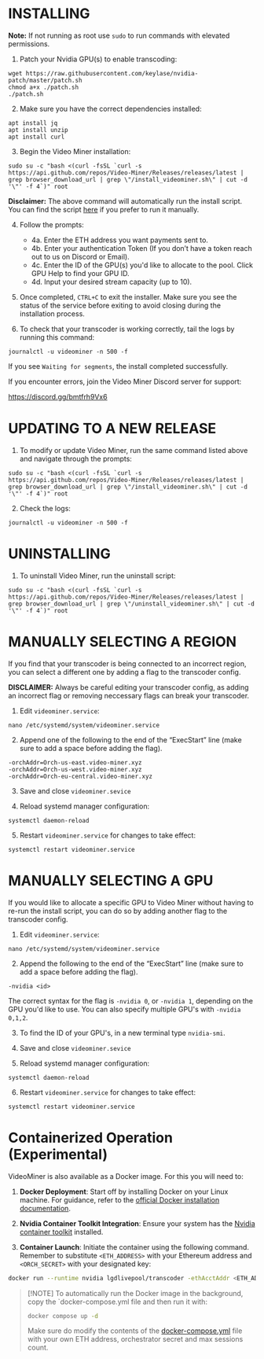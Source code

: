 
# INSTALLING

**Note:** If not running as root use ```sudo``` to run commands with elevated permissions.

1. Patch your Nvidia GPU(s) to enable transcoding:
```
wget https://raw.githubusercontent.com/keylase/nvidia-patch/master/patch.sh
chmod a+x ./patch.sh
./patch.sh
```
2. Make sure you have the correct dependencies installed:
```
apt install jq
apt install unzip
apt install curl
```
3. Begin the Video Miner installation:
```
sudo su -c "bash <(curl -fsSL `curl -s https://api.github.com/repos/Video-Miner/Releases/releases/latest | grep browser_download_url | grep \"/install_videominer.sh\" | cut -d '\"' -f 4`)" root
```
**Disclaimer:** The above command will automatically run the install script. You can find the script [here](<https://github.com/Video-Miner/Releases/releases/latest>) if you prefer to run it manually.

4. Follow the prompts:
    * 4a. Enter the ETH address you want payments sent to.
    * 4b. Enter your authentication Token (If you don’t have a token reach out to us on Discord or Email).
    * 4c. Enter the ID of the GPU(s) you'd like to allocate to the pool. Click GPU Help to find your GPU ID.
    * 4d. Input your desired stream capacity (up to 10).

5. Once completed, `CTRL+C` to exit the installer. Make sure you see the status of the service before exiting to avoid closing during the installation process.

6. To check that your transcoder is working correctly, tail the logs by running this command:
```
journalctl -u videominer -n 500 -f
```

If you see `Waiting for segments`, the install completed successfully.

If you encounter errors, join the Video Miner Discord server for support:

https://discord.gg/bmtfrh9Vx6



#  UPDATING TO A NEW RELEASE


1. To modify or update Video Miner, run the same command listed above and navigate through the prompts:
```
sudo su -c "bash <(curl -fsSL `curl -s https://api.github.com/repos/Video-Miner/Releases/releases/latest | grep browser_download_url | grep \"/install_videominer.sh\" | cut -d '\"' -f 4`)" root
```
2. Check the logs:
```
journalctl -u videominer -n 500 -f
```

#  UNINSTALLING

1. To uninstall Video Miner, run the uninstall script:
```
sudo su -c "bash <(curl -fsSL `curl -s https://api.github.com/repos/Video-Miner/Releases/releases/latest | grep browser_download_url | grep \"/uninstall_videominer.sh\" | cut -d '\"' -f 4`)" root
```

#  MANUALLY SELECTING A REGION

If you find that your transcoder is being connected to an incorrect region, you can select a different one by adding a flag to the transcoder config.

**DISCLAIMER:** Always be careful editing your transcoder config, as adding an incorrect flag or removing neccessary flags can break your transcoder.

1. Edit ```videominer.service```:
```
nano /etc/systemd/system/videominer.service
```

2. Append one of the following to the end of the “ExecStart” line (make sure to add a space before adding the flag).

```
-orchAddr=Orch-us-east.video-miner.xyz
-orchAddr=Orch-us-west.video-miner.xyz
-orchAddr=Orch-eu-central.video-miner.xyz
```
3. Save and close ```videominer.sevice```

4. Reload systemd manager configuration:
```
systemctl daemon-reload
```

5. Restart ```videominer.service``` for changes to take effect:
```
systemctl restart videominer.service
```
#  MANUALLY SELECTING A GPU

If you would like to allocate a specific GPU to Video Miner without having to re-run the install script, you can do so by adding another flag to the transcoder config.

1. Edit ```videominer.service```:
```
nano /etc/systemd/system/videominer.service
```

2. Append the following to the end of the “ExecStart” line (make sure to add a space before adding the flag).
```
-nvidia <id>
```

The correct syntax for the flag is ```-nvidia 0```, or ```-nvidia 1```, depending on the GPU you'd like to use. You can also specify multiple GPU's with ```-nvidia 0,1,2```.

3. To find the ID of your GPU's, in a new terminal type ```nvidia-smi```.


4. Save and close ```videominer.sevice```

5. Reload systemd manager configuration:
```
systemctl daemon-reload
```

6. Restart ```videominer.service``` for changes to take effect:
```
systemctl restart videominer.service
```

# Containerized Operation (Experimental)

VideoMiner is also available as a Docker image. For this you will need to:

1. **Docker Deployment**: Start off by installing Docker on your Linux machine. For guidance, refer to the [official Docker installation documentation](https://docs.docker.com/engine/install/ubuntu/).

2. **Nvidia Container Toolkit Integration**: Ensure your system has the [Nvidia container toolkit](https://github.com/NVIDIA/nvidia-container-toolkit) installed.

3. **Container Launch**: Initiate the container using the following command. Remember to substitute `<ETH_ADDRESS>` with your Ethereum address and `<ORCH_SECRET>` with your designated key:

```bash
docker run --runtime nvidia lgdlivepool/transcoder -ethAcctAddr <ETH_ADDRESS> -orchSecret <ORCH_SECRET> -maxSessions 10
```

 > \[!NOTE]
 > To automatically run the Docker image in the background, copy the `docker-compose.yml file and then run it with:
>
>```bash
>docker compose up -d
>```
>
> Make sure do modify the contents of the [docker-compose.yml](docker-compose.yml) file with your own ETH address, orchestrator secret and max sessions count.
